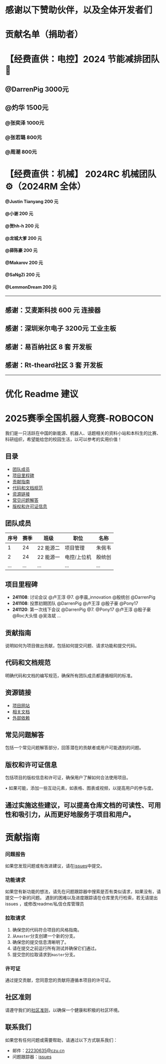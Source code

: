 # 感谢以下赞助伙伴，以及全体开发者们
# 贡献名单（捐助者）

# 【经费直供：电控】2024 节能减排团队🌱
## @DarrenPig 3000元
## @灼华 1500元
### @张奕泽 1000元
### @张若璐 800元
### @周潮 800元

# 【经费直供：机械】 2024RC 机械团队⚙️（2024RM 全体）
#### @Justin Tianyang 200 元
#### @小谢 200 元
#### @贺hh-h 200 元
#### @龙城大爹 200 元
#### @薛陈豪  200 元    
#### @Makarov 200 元
#### @SaNgZi  200 元  
#### @LemmonDream 200 元
---

## 感谢：艾麦斯科技 600 元 连接器
## 感谢：深圳米尔电子 3200元 工业主板
## 感谢：易百纳社区  8 套 开发板
## 感谢：Rt-theard社区 3 套 开发板






---


# 优化 Readme 建议
# 2025赛季全国机器人竞赛-ROBOCON

我们是一只活跃在中国的新能源、机器人、话题相关的资料小站和本科生的比赛、科研组织，希望能给您的校园生活，以可以参考的实用价值！

## 目录

- [团队成员](#团队成员)
- [项目里程碑](#项目里程碑)
- [贡献指南](#贡献指南)
- [代码和文档规范](#代码和文档规范)
- [资源链接](#资源链接)
- [常见问题解答](#常见问题解答)
- [版权和许可证信息](#版权和许可证信息)

## 团队成员

| 序号 | 赛季 | 班级 | 职位 | 名称 |
| --- | --- | --- | --- | --- |
| 1 | 24 | 22 能源二 | 项目管理 | 朱佩韦 |
| 2 | 24 | 22 能源一 | 电控/上位机 | 殷统创 |
| ... | ... | ... | ... | ... |

## 项目里程碑

- **241108**: 讨论会议 @卢王淳 @7. @李晨_innovation @殷统创 @DarrenPig
- **241108**: 投票初期团队 @DarrenPig @卢王淳 @殷子豪 @Pony17
- **241120**: 第一次线下会议 @DarrenPig @7. @Pony17 @卢王淳 @殷子豪 @Roc大头怪 @吴洛斌 ...

## 贡献指南

说明如何为项目做出贡献，包括如何提交问题、请求功能和提交代码。

## 代码和文档规范

明确代码和文档的编写规范，确保所有团队成员都遵循相同的标准。

## 资源链接

- [项目网站](#)
- [相关文档](#)
- [外部依赖](#)

## 常见问题解答

包括一个常见问题解答部分，回答潜在的贡献者或用户可能遇到的问题。

## 版权和许可证信息

包括项目的版权信息和许可证，确保用户了解如何合法使用项目。



• 如果可能，添加一些互动元素，如表格、图表或视频，以提高用户的参与度。

通过实施这些建议，可以提高仓库文档的可读性、可用性和吸引力，从而更好地服务于项目和用户。
---
# 贡献指南

### 问题报告
如果您发现问题或有改进建议，请在[issues](https://gitee.com/darrenpig/new_energy_coder_club/issues)中提交。

### 功能请求
如果您有新功能的想法，请先在问题跟踪器中搜索是否有类似请求，如果没有，请提交一个新的问题。
遇到的困难以及进度跟踪请在仓库里先行检索，若无请提出 issues ，或修改readme/私信仓库管理员

### 拉取请求
1. 确保您的代码符合项目的风格指南。
2. 从`master`分支创建一个新的分支。
3. 确保您的提交信息清晰明了。
4. 请在提交之前运行所有测试并确保它们通过。
5. 提交您的拉取请求到`master`分支。

### 许可证
通过提交贡献，您同意您的贡献将遵循本项目的许可证。

## 社区准则
请遵守我们的[社区准则](https://gitee.com/darrenpig/new_energy_coder_club/community)，以确保一个健康和积极的社区环境。

## 联系我们
如果您有任何问题或需要帮助，请通过以下方式联系我们：
- 邮件：22230635@czu.cn
- 问题跟踪器：[issues](https://gitee.com/darrenpig/new_energy_coder_club/issues)





